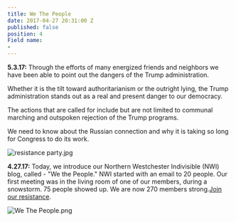 ```yaml
---
title: We The People
date: 2017-04-27 20:31:00 Z
published: false
position: 4
Field name:
- 
---
```


**5.3.17:** Through the efforts of many energized friends and neighbors we have been able to point out the dangers of the Trump administration.

Whether it is the tilt toward authoritarianism or the outright lying, the Trump administration stands out as a real and present danger to our democracy.

The actions that are called for include but are not limited to communal marching and outspoken rejection of the Trump programs.

We need to know about the Russian connection and why it is taking so long for Congress to do its work.

![resistance party.jpg](/uploads/resistance%20party.jpg)

**4.27.17:**  Today, we introduce our Northern Westchester Indivisible (NWI) blog, called -  "We the People." NWI started with an email to 20 people. Our first meeting was in the living room of one of our members, during a snowstorm. 75 people showed up. We are now 270 members strong.[Join our resistance](http://nwindivisible.org/become-a-member.html).

![We The People.png](/uploads/We%20The%20People.png)